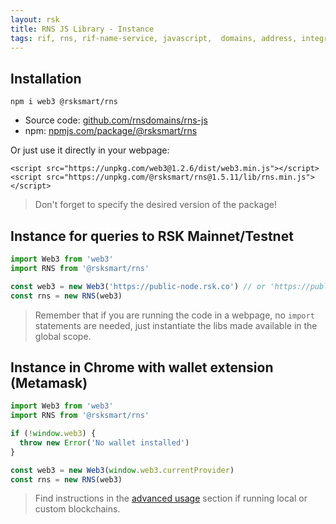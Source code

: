 ```yaml
---
layout: rsk
title: RNS JS Library - Instance
tags: rif, rns, rif-name-service, javascript,  domains, address, integrate, resolver, node, sdk, libraries, infrastructure, protocols, mvp, design, rbtc, defi, decentralized, quick-start, guides, tutorial, networks, dapps, tools, rootstock, rsk, ethereum, smart-contracts, install, get-started, how-to, mainnet, testnet, contracts, wallets, web3, crypto
---
```


## Installation

```
npm i web3 @rsksmart/rns
```

- Source code: [github.com/rnsdomains/rns-js](https://github.com/rnsdomains/rns-js)
- npm: [npmjs.com/package/@rsksmart/rns](https://www.npmjs.com/package/@rsksmart/rns)

Or just use it directly in your webpage:
```
<script src="https://unpkg.com/web3@1.2.6/dist/web3.min.js"></script>
<script src="https://unpkg.com/@rsksmart/rns@1.5.11/lib/rns.min.js"></script>
```
> Don't forget to specify the desired version of the package!

## Instance for queries to RSK Mainnet/Testnet

```javascript
import Web3 from 'web3'
import RNS from '@rsksmart/rns'

const web3 = new Web3('https://public-node.rsk.co') // or 'https://public-node.testnet.rsk.co'
const rns = new RNS(web3)
```

> Remember that if you are running the code in a webpage, no `import` statements are needed, just instantiate the libs made available in the global scope.

## Instance in Chrome with wallet extension (Metamask)

```javascript
import Web3 from 'web3'
import RNS from '@rsksmart/rns'

if (!window.web3) {
  throw new Error('No wallet installed')
}

const web3 = new Web3(window.web3.currentProvider)
const rns = new RNS(web3)
```

> Find instructions in the [advanced usage](/rif/rns/libs/javascript/Advanced-usage) section if running local or custom blockchains.
